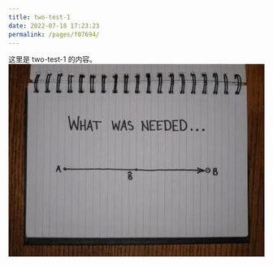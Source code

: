 ```yaml
---
title: two-test-1
date: 2022-07-18 17:23:23
permalink: /pages/f07694/
---
```


这里是 two-test-1 的内容。
![img.png](img.png)